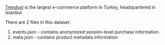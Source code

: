 [Trendyol](https://www.trendyol.com/) is the largest e-commerce platform in Turkey, headquartered in Istanbul.

There are 2 files in this dataset:
1. events.json - contains anonymized session-level purchase information.
2. meta.json - contains product metadata information
